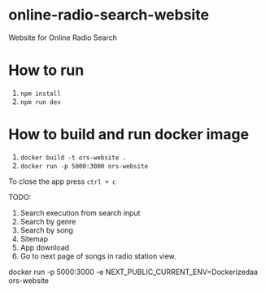 # online-radio-search-website
Website for Online Radio Search

# How to run
1. `npm install`
1. `npm run dev` 

# How to build and run docker image
1. `docker build -t ors-website .`
1. `docker run -p 5000:3000 ors-website`

To close the app press `ctrl + c`

TODO:
1. Search execution from search input
1. Search by genre
1. Search by song
1. Sitemap
1. App download
1. Go to next page of songs in radio station view.


docker run -p 5000:3000 -e NEXT_PUBLIC_CURRENT_ENV=Dockerizedaa ors-website

